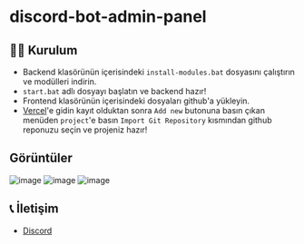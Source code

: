 # discord-bot-admin-panel

## 🧑‍💻 Kurulum
- Backend klasörünün içerisindeki `install-modules.bat` dosyasını çalıştırın ve modülleri indirin.
- `start.bat` adlı dosyayı başlatın ve backend hazır!
- Frontend klasörünün içerisindeki dosyaları github'a yükleyin.
- [Vercel](https://vercel.com)'e gidin kayıt olduktan sonra `Add new` butonuna basın çıkan menüden `project`'e basın `Import Git Repository` kısmından github reponuzu seçin ve projeniz hazır!

## Görüntüler
![image](https://github.com/user-attachments/assets/92e1d2fa-25a6-4da7-95da-3a11371f9107)
![image](https://github.com/user-attachments/assets/d0b2df7c-3f38-4073-982c-bf6c920397e6)
![image](https://github.com/user-attachments/assets/e0f5a6b4-2337-4274-bb3a-a7ad33553c21)

## 📞 İletişim
- [Discord](https://discord.com/users/693140554330144829)
